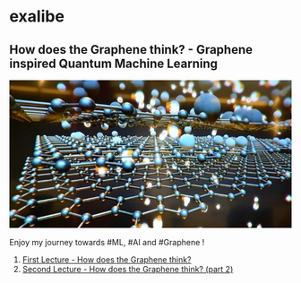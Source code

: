 # exalibe

## How does the Graphene think? - Graphene inspired Quantum Machine Learning

![Graphene layers](https://raw.githubusercontent.com/cstigliano/exalibe/master/images/grapheneLayers.jpg)

Enjoy my journey towards #ML, #AI and #Graphene !

1. [First Lecture - How does the Graphene think?](https://github.com/cstigliano/exalibe/blob/master/articles/How%20does%20the%20Graphene%20think%20-%20Graphene%20inspired%20Quantum%20Machine%20Learning.pdf)
2. [Second Lecture - How does the Graphene think? (part 2)](https://github.com/cstigliano/exalibe/blob/master/articles/How%20does%20the%20Graphene%20think%20(part%202)%20-%20Graphene%20inspired%20Quantum%20Machine%20Learning.pdf)

